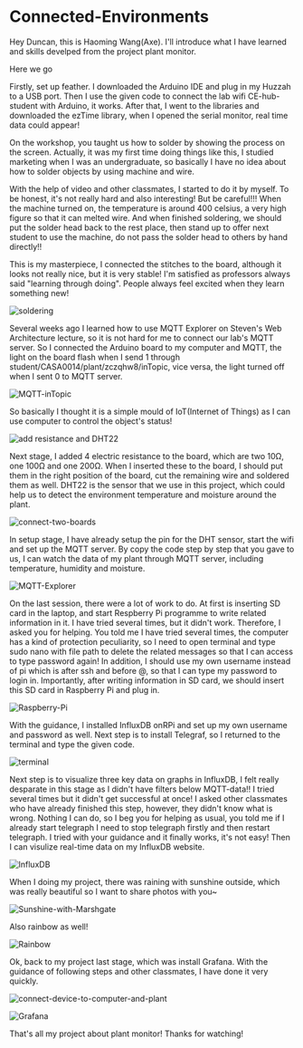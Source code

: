 # Connected-Environments
Hey Duncan, this is Haoming Wang(Axe). I'll introduce what I have learned and skills develped from the project plant monitor.

Here we go

Firstly, set up feather. I downloaded the Arduino IDE and plug in my Huzzah to a USB port.
Then I use the given code to connect the lab wifi CE-hub-student with Arduino, it works.
After that, I went to the libraries and downloaded the ezTime library, when I opened the serial monitor, real time data could appear!

On the workshop, you taught us how to solder by showing the process on the screen. Actually, it was my first time doing things like this, I studied marketing when I was an undergraduate, so basically I have no idea about how to solder objects by using machine and wire.

With the help of video and other classmates, I started to do it by myself. To be honest, it's not really hard and also interesting! 
But be careful!!! 
When the machine turned on, the temperature is around 400 celsius, a very high figure so that it can melted wire. And when finished soldering, we should put the solder head back to the rest place, then stand up to offer next student to use the machine, do not pass the solder head to others by hand directly!!

This is my masterpiece, I connected the stitches to the board, although it looks not really nice, but it is very stable! I'm satisfied as professors always said "learning through doing". People always feel excited when they learn something new!

![soldering](/pictures/soldering.jpg)

Several weeks ago I learned how to use MQTT Explorer on Steven's Web Architecture lecture, so it is not hard for me to connect our lab's MQTT server. So I connected the Arduino board to my computer and MQTT, the light on the board flash when I send 1 through student/CASA0014/plant/zczqhw8/inTopic, vice versa, the light turned off when I sent 0 to MQTT server.

![MQTT-inTopic](/pictures/MQTT-inTopic.jpg)

So basically I thought it is a simple mould of IoT(Internet of Things) as I can use computer to control the object's status!

![add resistance and DHT22](/pictures/add-resistance-and-DHT22.jpg)

Next stage, I added 4 electric resistance to the board, which are two 10Ω, one 100Ω and one 200Ω. When I inserted these to the board, I should put them in the right position of the board, cut the remaining wire and soldered them as well. DHT22 is the sensor that we use in this project, which could help us to detect the environment temperature and moisture around the plant.

![connect-two-boards](/pictures/connect-two-boards.jpg)

In setup stage, I have already setup the pin for the DHT sensor, start the wifi and set up the MQTT server. By copy the code step by step that you gave to us, I can watch the data of my plant through MQTT server, including temperature, humidity and moisture.

![MQTT-Explorer](/pictures/MQTT-Explorer.jpg)

On the last session, there were a lot of work to do. At first is inserting SD card in the laptop, and start Respberry Pi programme to write related information in it. I have tried several times, but it didn't work. Therefore, I asked you for helping. You told me I have tried several times, the computer has a kind of protection peculiarity, so I need to open terminal and type sudo nano with file path to delete the related messages so that I can access to type password again! In addition, I should use my own username instead of pi which is after ssh and before @, so that I can type my password to login in. Importantly, after writing information in SD card, we should insert this SD card in Raspberry Pi and plug in.

![Raspberry-Pi](/pictures/Raspberry-Pi.jpg)

With the guidance, I installed InfluxDB onRPi and set up my own username and password as well. Next step is to install Telegraf, so I returned to the terminal and type the given code.

![terminal](/pictures/terminal.jpg)

Next step is to visualize three key data on graphs in InfluxDB, I felt really desparate in this stage as I didn't have filters below MQTT-data!! I tried several times but it didn't get successful at once! I asked other classmates who have already finished this step, however, they didn't know what is wrong. Nothing I can do, so I beg you for helping as usual, you told me if I already start telegraph I need to stop telegraph firstly and then restart telegraph. I tried with your guidance and it finally works, it's not easy! Then I can visulize real-time data on my InfluxDB website.

![InfluxDB](/pictures/InfluxDB.jpg)

When I doing my project, there was raining with sunshine outside, which was really beautiful so I want to share photos with you~ 

![Sunshine-with-Marshgate](/pictures/Sunshine-with-Marshgate.jpg)

Also rainbow as well!

![Rainbow](/pictures/Rainbow.jpg)

Ok, back to my project last stage, which was install Grafana. With the guidance of following steps and other classmates, I have done it very quickly.

![connect-device-to-computer-and-plant](/pictures/connect-device-to-computer-and-plant.jpg)

![Grafana](/pictures/Grafana.jpg)

That's all my project about plant monitor! Thanks for watching!
